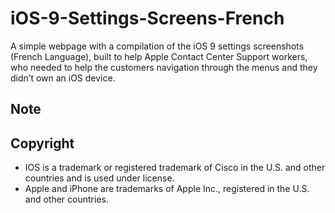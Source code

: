 # iOS-9-Settings-Screens-French
A simple webpage with a compilation of the iOS 9 settings screenshots (French Language), built to help Apple Contact Center Support workers, who needed to help the customers navigation through the menus and they didn’t own an iOS device.


## Note


## Copyright
- IOS is a trademark or registered trademark of Cisco in the U.S. and other countries and is used under license.
- Apple and iPhone are trademarks of Apple Inc., registered in the U.S. and other countries.
